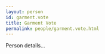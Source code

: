 ```yaml
---
layout: person
id: garment.vote
title: Garment Vote
permalink: people/garment.vote.html
---
```


Person details...